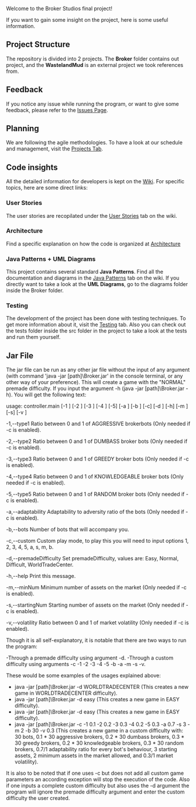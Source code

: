 Welcome to the Broker Studios final project!

If you want to gain some insight on the project, here is some useful information.

## Project Structure
The repository is divided into 2 projects. The **Broker** folder contains out project,  and the **WastelandMud** is an external project we took references from.

## Feedback
If you notice any issue while running the program, or want to give some feedback, please refer to the [Issues Page](https://github.com/UCM-FDI-IS2-2020/se2-project-broker-studios/issues).

## Planning
We are following the agile methodologies. To have a look at our schedule and management, visit the [Projects Tab](https://github.com/UCM-FDI-IS2-2020/se2-project-broker-studios/projects).

## Code insights
All the detailed information for developers is kept on the [Wiki](https://github.com/UCM-FDI-IS2-2020/se2-project-broker-studios/wiki). For specific topics, here are some direct links:
### User Stories
The user stories are recopilated under the [User Stories](https://github.com/UCM-FDI-IS2-2020/se2-project-broker-studios/wiki/1.-User-Stories) tab on the wiki.
### Architecture
Find a specific explanation on how the code is organized at [Architecture](https://github.com/UCM-FDI-IS2-2020/se2-project-broker-studios/wiki/2.-Architecture)
### Java Patterns + UML Diagrams
This project contains several standard **Java Patterns**. Find all the documentation and diagrams in the [Java Patterns](https://github.com/UCM-FDI-IS2-2020/se2-project-broker-studios/wiki/3.-Java-Patterns) tab on the wiki.
If you directly want to take a look at the **UML Diagrams**, go to the diagrams folder inside the Broker folder.
### Testing
The development of the project has been done with testing techniques. To get more information about it, visit the [Testing](https://github.com/UCM-FDI-IS2-2020/se2-project-broker-studios/wiki/4.-JUnit-Tests) tab. Also you can check out the tests folder inside the src folder in the project to take a look at the tests and run them yourself.
## Jar File
The jar file can be run as any other jar file without the input of any argument (with command 'java -jar [path]\Broker.jar' in the console terminal, or any other way of your preference). This will create a game with the "NORMAL" premade difficulty. If you input the argument -h (java -jar [path]\Broker.jar -h). You will get the following text: 

usage: controller.main [-1 <arg>] [-2 <arg>] [-3 <arg>] [-4 <arg>] [-5<arg>] [-a <arg>] [-b <arg>] [-c] [-d <arg>] [-h] [-m <arg>] [-s<arg>] [-v <arg>]
              
-1,--type1 <arg>               Ratio between 0 and 1 of AGGRESSIVE brokerbots (Only needed if -c is enabled).
  
-2,--type2 <arg>               Ratio between 0 and 1 of DUMBASS broker bots (Only needed if -c is enabled).
  
-3,--type3 <arg>               Ratio between 0 and 1 of GREEDY broker bots (Only needed if -c is enabled).
  
-4,--type4 <arg>               Ratio between 0 and 1 of KNOWLEDGEABLE broker bots (Only needed if -c is enabled).
  
-5,--type5 <arg>               Ratio between 0 and 1 of RANDOM broker bots (Only needed if -c is enabled).
  
-a,--adaptability <arg>        Adaptability to adversity ratio of the bots (Only needed if -c is enabled).
  
-b,--bots <arg>                Number of bots that will accompany you.
  
-c,--custom                    Custom play mode, to play this you will need to input options 1, 2, 3, 4, 5, a, s, m, b.

-d,--premadeDifficulty <arg>   Set premadeDifficulty, values are: Easy, Normal, Difficult, WorldTradeCenter.
  
-h,--help                      Print this message.

-m,--minNum <arg>              Minimum number of assets on the market (Only needed if -c is enabled).
  
-s,--startingNum <arg>         Starting number of assets on the market (Only needed if -c is enabled).
  
-v,--volatility <arg>          Ratio between 0 and 1 of market volatility (Only needed if -c is enabled).
        
        
 Though it is all self-explanatory, it is notable that there are two ways to run the program:
 
 -Through a premade difficulty using argument -d. 
 -Through a custom difficulty using arguments -c -1 -2 -3 -4 -5 -b -a -m -s -v. 
 
 These would be some examples of the usages explained above:
 
 - java -jar [path]\Broker.jar -d WORLDTRADECENTER (This creates a new game in WORLDTRADECENTER difficulty).
 - java -jar [path]\Broker.jar -d easy (This creates a new game in EASY difficulty).
 - java -jar [path]\Broker.jar -d easy (This creates a new game in EASY difficulty).
 - java -jar [path]\Broker.jar -c -1 0.1 -2 0.2 -3 0.3 -4 0.2 -5 0.3 -a 0.7 -s 3 -m 2 -b 30 -v 0.3 (This creates a new game in a custom difficulty with: 30 bots, 0.1 * 30 aggressive brokers, 0.2 * 30 dumbass brokers, 0.3 * 30 greedy brokers, 0.2 * 30 knowledgeable brokers, 0.3 * 30 random brokers, 0.7/1 adaptability ratio for every bot's behaviour, 3 starting assets, 2 minimum assets in the market allowed, and 0.3/1 market volatility).

It is also to be noted that if one uses -c but does not add all custom game parameters an according exception will stop the execution of the code. Also if one inputs a complete custom difficulty but also uses the -d argument the program will ignore the premade difficulty argument and enter the custom difficulty the user created.

